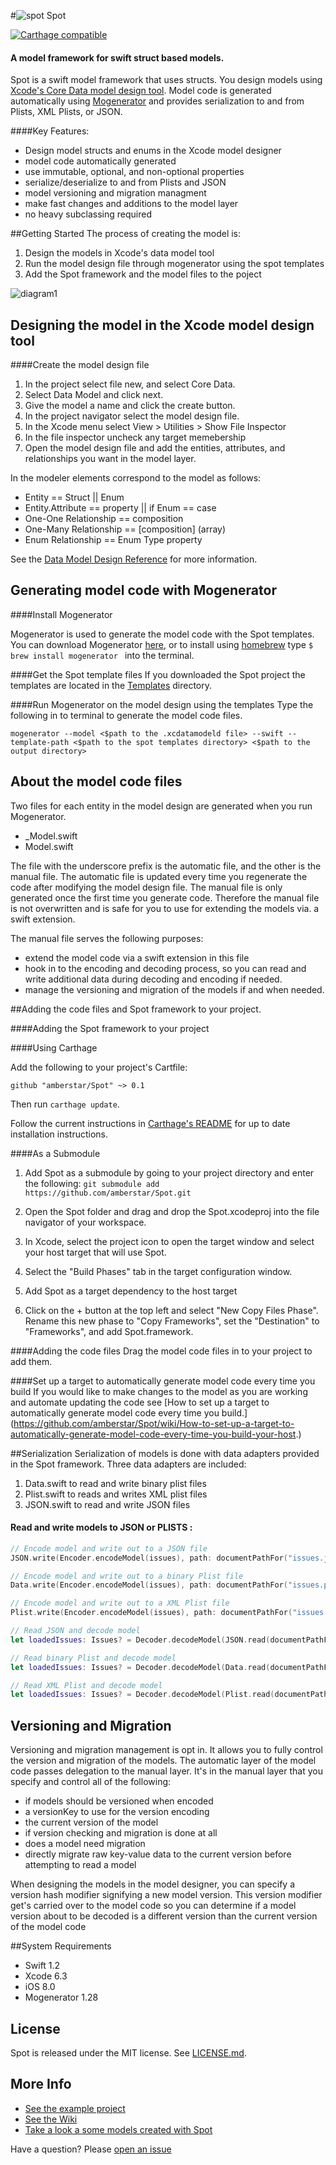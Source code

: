 #![spot](https://cloud.githubusercontent.com/assets/84623/7276787/41cf145e-e8da-11e4-8ef0-0f77209eca44.png) Spot

[![Carthage compatible](https://img.shields.io/badge/Carthage-compatible-4BC51D.svg?style=flat)](https://github.com/Carthage/Carthage)

#### A model framework for swift struct based models.
Spot is a swift model framework that uses structs. You design models using [Xcode's Core Data model design tool](https://developer.apple.com/library/ios/recipes/xcode_help-core_data_modeling_tool/Articles/about_cd_modeling_tool.html#//apple_ref/doc/uid/TP40010379-CH3-SW1). Model code is  generated automatically using [Mogenerator](https://github.com/rentzsch/mogenerator) and provides serialization to and from Plists, XML Plists, or JSON.

                                                                                                                                                                                                                                                      
####Key Features: 


- Design model structs and enums in the Xcode model designer
- model code automatically generated
- use immutable, optional, and non-optional properties 
- serialize/deserialize to and from Plists and JSON 
- model versioning and migration managment
- make fast changes and additions to the model layer
- no heavy subclassing required

##Getting Started
The process of creating the model is:

1.  Design the models in Xcode's data model tool
2.  Run the model design file through mogenerator using the spot templates
3.  Add the Spot framework and the model files to the poject

![diagram1](https://cloud.githubusercontent.com/assets/84623/7278477/bc7a567e-e8e3-11e4-834b-964161df058e.png)
  
## Designing the model in the Xcode model design tool

####Create the model design file
1. In the project select file new, and select Core Data.
2. Select Data Model and click next.
3. Give the model a name and click the create button.
4. In the project navigator select the model design file.
5. In the Xcode menu select View > Utilities > Show File Inspector
6. In the file inspector uncheck any target memebership
7. Open the model design file and add the entities, attributes, and relationships you want in the model layer.

In the modeler elements correspond to the model as follows:
* Entity == Struct || Enum
* Entity.Attribute == property || if Enum == case
* One-One Relationship == composition
* One-Many Relationship == \[composition\] (array)
* Enum Relationship == Enum Type property

See the [Data Model Design Reference](https://github.com/amberstar/Spot/wiki/Data-Model-Design-Reference) for more information.

## Generating model code with Mogenerator

####Install Mogenerator

Mogenerator is used to generate the model code with the Spot templates. You can download Mogenerator [here](http://rentzsch.github.io/mogenerator/), or to install using [homebrew](http://mxcl.github.com/homebrew)  type `$ brew install mogenerator ` into the terminal.

####Get the Spot template files
If you downloaded the Spot project the templates are located in the [Templates](https://github.com/amberstar/Spot/tree/master/Templates) directory.

####Run Mogenerator on the model design using the templates
Type the following in to terminal to generate the model code files.

```
mogenerator --model <$path to the .xcdatamodeld file> --swift --template-path <$path to the spot templates directory> <$path to the output directory>
```

## About the model code files

Two files for each entity in the model design are generated when you run Mogenerator.
- _Model.swift
- Model.swift  

The file with the underscore prefix is the automatic file, and the other is the manual file. The automatic file is updated every time you regenerate the code after modifying the model design file. The manual file is only generated once the first time you generate code. Therefore the manual file is not overwritten and is safe for you to use for extending the models via. a swift extension.

The manual file serves the following purposes:

- extend the model code via a swift extension in this file
- hook in to the encoding and decoding process, so you can read and write additional data during decoding and encoding if needed.
- manage the versioning and migration of the models if and when needed.

##Adding the code files and Spot framework to your project.

####Adding the Spot  framework to your project

####Using Carthage

[Carthage]: https://github.com/Carthage/Carthage

Add the following to your project's Cartfile:

```
github "amberstar/Spot" ~> 0.1
```

Then run `carthage update`.

Follow the current instructions in [Carthage's README][carthage-installation]
for up to date installation instructions.

####As a Submodule
1. Add Spot as a submodule by going to your project directory and enter the following:
	`git submodule add https://github.com/amberstar/Spot.git`
2. Open the Spot folder and drag and drop the Spot.xcodeproj into the file navigator of your workspace.

3. In Xcode, select the project icon to open the target window and select your host target that will use Spot.

4. Select the "Build Phases" tab in the target configuration window.

5. Add Spot as a target dependency to the host target

6. Click on the + button at the top left and select "New Copy Files Phase". Rename this new phase to "Copy Frameworks", set the "Destination" to "Frameworks", and add Spot.framework.

[carthage-installation]: https://github.com/Carthage/Carthage#adding-frameworks-to-an-application

####Adding the code files
Drag the model code files in to your project to add them.


####Set up a target to automatically generate model code every time you build
If you would like to make changes to the model as you are working and automate updating the code
see [How to set up a target to automatically generate model code every time you build.] (https://github.com/amberstar/Spot/wiki/How-to-set-up-a-target-to-automatically-generate-model-code-every-time-you-build-your-host.)


##Serialization
Serialization of models is done with data adapters provided in the Spot framework. Three data adapters are included:

1. Data.swift to read and write binary plist files
2. Plist.swift to reads and writes XML plist files
3. JSON.swift to read and write JSON files


#### Read and write models to JSON or PLISTS :


```swift
// Encode model and write out to a JSON file
JSON.write(Encoder.encodeModel(issues), path: documentPathFor("issues.json"))

// Encode model and write out to a binary Plist file
Data.write(Encoder.encodeModel(issues), path: documentPathFor("issues.plist"))

// Encode model and write out to a XML Plist file
Plist.write(Encoder.encodeModel(issues), path: documentPathFor("issues.plist"))
```

```swift
// Read JSON and decode model
let loadedIssues: Issues? = Decoder.decodeModel(JSON.read(documentPathFor("issues.json")))

// Read binary Plist and decode model
let loadedIssues: Issues? = Decoder.decodeModel(Data.read(documentPathFor("issues.plist")))

// Read XML Plist and decode model
let loadedIssues: Issues? = Decoder.decodeModel(Plist.read(documentPathFor("issues.plist")))
```


## Versioning and Migration  
Versioning and migration management is opt in. It allows you to fully control the version and migration of the models. The automatic layer of the model code passes delegation to the manual layer.  It's in the manual layer that you  specify and control all of the following:
- if models should be versioned when encoded
- a versionKey to use for the version encoding
- the current version of the model
- if version checking and migration is done at all
- does a model need migration
- directly migrate raw key-value data to the current version before attempting to read a model

When designing the models in the model designer, you can specify a version hash modifier signifying a new model version. This version modifier get's carried over to the model code so you can determine if a model version about to be decoded is a different version than the current version of the model code

##System Requirements
- Swift 1.2
- Xcode 6.3
- iOS 8.0
- Mogenerator 1.28

## License

Spot is released under the MIT license. See
[LICENSE.md](https://github.com/amberstar/Spot/blob/master/LICENSE).

## More Info

- [See the example project ](https://github.com/amberstar/Spot/tree/master/SpotExample)
- [See the Wiki](https://github.com/amberstar/Spot/wiki)
- [Take a look a some models created with Spot](https://github.com/amberstar/Spot/tree/master/SpotExample/SpotExample/Models)


Have a question? Please [open an issue](https://github.com/amberstar/Spot/issues/new)



